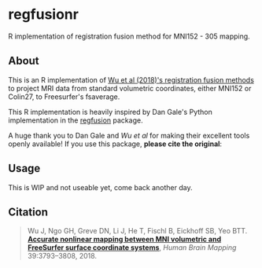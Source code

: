 # regfusionr
R implementation of registration fusion method for MNI152 - 305 mapping.

## About

This is an R implementation of [Wu et al (2018)'s registration fusion methods](https://onlinelibrary.wiley.com/doi/full/10.1002/hbm.24213) to project MRI data from standard volumetric coordinates, either MNI152 or Colin27, to Freesurfer's fsaverage.

This R implementation is heavily inspired by Dan Gale's Python implementation in the [regfusion](https://github.com/danjgale/reg-fusion) package.

A huge thank you to Dan Gale and  *Wu et al* for making their excellent tools openly available! If you use this package, **please cite the original**:

## Usage

This is WIP and not useable yet, come back another day.

## Citation

>Wu J, Ngo GH, Greve DN, Li J, He T, Fischl B, Eickhoff SB, Yeo BTT. [**Accurate nonlinear mapping between MNI volumetric and FreeSurfer surface coordinate systems**](http://people.csail.mit.edu/ythomas/publications/2018VolSurfMapping-HBM.pdf), *Human Brain Mapping* 39:3793–3808, 2018.


   
